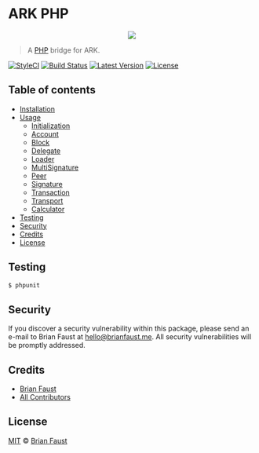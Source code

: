 # ARK PHP

<p align="center">
    <img src="https://github.com/faustbrian/ARK-PHP/blob/master/banner.png" />
</p>

> A [PHP](https://php.net/) bridge for ARK.

[![StyleCI](https://styleci.io/repos/113013419/shield?branch=master)](https://styleci.io/repos/113013419)
[![Build Status](https://img.shields.io/travis/faustbrian/ARK-PHP/master.svg?style=flat)](https://travis-ci.org/faustbrian/ARK-PHP)
[![Latest Version](https://img.shields.io/github/release/faustbrian/ARK-PHP.svg?style=flat)](https://github.com/faustbrian/ARK-PHP/releases)
[![License](https://img.shields.io/packagist/l/faustbrian/ARK-PHP.svg?style=flat)](https://packagist.org/packages/faustbrian/ARK-PHP)

## Table of contents

  * [Installation](docs/Installation.md)
  * [Usage](docs/Usage.md)
    * [Initialization](docs/Initialization.md)
    * [Account](docs/Account.md)
    * [Block](docs/Block.md)
    * [Delegate](docs/Delegate.md)
    * [Loader](docs/Loader.md)
    * [MultiSignature](docs/MultiSignature.md)
    * [Peer](docs/Peer.md)
    * [Signature](docs/Signature.md)
    * [Transaction](docs/Transaction.md)
    * [Transport](docs/Transport.md)
    * [Calculator](docs/Calculator.md)
  * [Testing](#testing)
  * [Security](#security)
  * [Credits](#credits)
  * [License](#license)

## Testing

``` bash
$ phpunit
```

## Security

If you discover a security vulnerability within this package, please send an e-mail to Brian Faust at hello@brianfaust.me. All security vulnerabilities will be promptly addressed.

## Credits

- [Brian Faust](https://github.com/faustbrian)
- [All Contributors](../../contributors)

## License

[MIT](LICENSE) © [Brian Faust](https://brianfaust.me)
